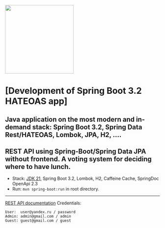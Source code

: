 <img src="http://javaops.ru/static/img/logo/javaops_30.png" width="223"/>

# [Development of Spring Boot 3.2 HATEOAS app]

## Java application on the most modern and in-demand stack: Spring Boot 3.2, Spring Data Rest/HATEOAS, Lombok, JPA, H2, ....
REST API using Spring-Boot/Spring Data JPA without frontend. A voting system for deciding where to have lunch.
-------------------------------------------------------------
- Stack: [JDK 21](http://jdk.java.net/21/), Spring Boot 3.2, Lombok, H2, Caffeine Cache, SpringDoc OpenApi 2.3
- Run: `mvn spring-boot:run` in root directory.
-----------------------------------------------------
[REST API documentation](http://localhost:8080/)
Credentials:
```
User:  user@yandex.ru / password
Admin: admin@gmail.com / admin
Guest: guest@gmail.com / guest
```
